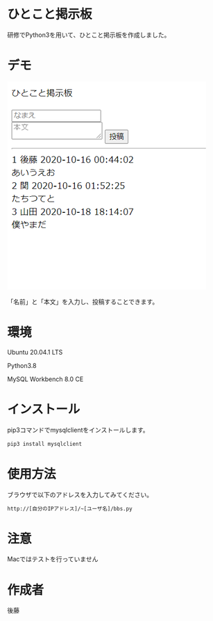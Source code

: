 # ひとこと掲示板

研修でPython3を用いて、ひとこと掲示板を作成しました。

# デモ

![画像の説明](ひとこと掲示板イメージ.png "ひとこと掲示板イメージ")

「名前」と「本文」を入力し、投稿することできます。

# 環境

Ubuntu 20.04.1 LTS

Python3.8

MySQL Workbench 8.0 CE

# インストール

pip3コマンドでmysqlclientをインストールします。

```bash
pip3 install mysqlclient
```

# 使用方法

ブラウザで以下のアドレスを入力してみてください。

```bash
http://[自分のIPアドレス]/~[ユーザ名]/bbs.py
```

# 注意

Macではテストを行っていません

# 作成者

後藤
